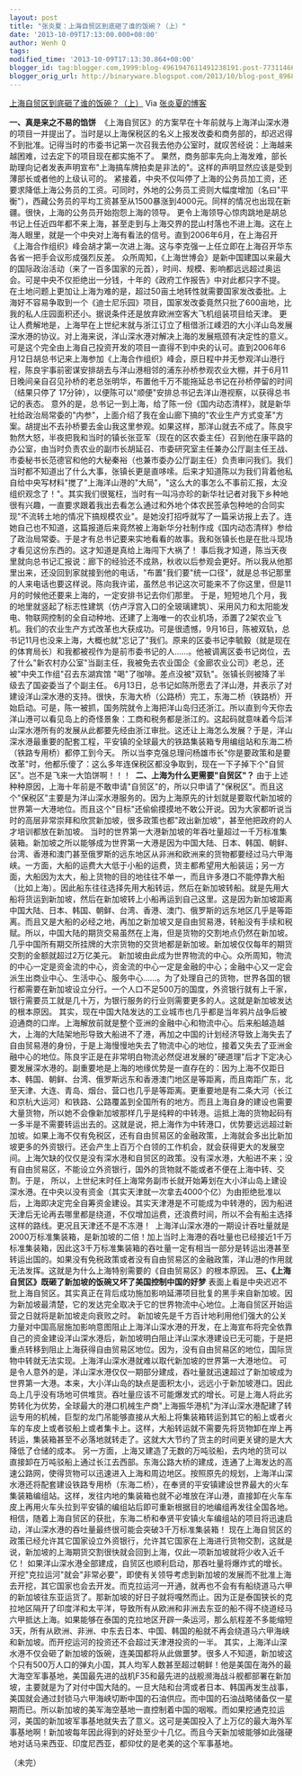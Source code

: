 ```yaml
---
layout: post
title: "张炎夏：上海自贸区到底砸了谁的饭碗？（上）"
date: '2013-10-09T17:13:00.000+08:00'
author: Wenh Q
tags:
modified_time: '2013-10-09T17:13:30.864+08:00'
blogger_id: tag:blogger.com,1999:blog-4961947611491238191.post-7731146600818660436
blogger_orig_url: http://binaryware.blogspot.com/2013/10/blog-post_8968.html
---
```

[上海自贸区到底砸了谁的饭碗？（上）](http://zhangyanxiavip.blog.sohu.com/279689555.html)
Via [张炎夏的博客](http://zhangyanxiavip.blog.sohu.com/)

**一、真是来之不易的馅饼**
 《上海自贸区》的方案早在十年前就与上海洋山深水港的项目一并提出了。当时是以上海保税区的名义上报发改委和商务部的，却迟迟得不到批准。记得当时的市委书记第一次召我去他办公室时，就叹苦经说：上海越来越困难，过去定下的项目现在都实施不了。
果然，商务部率先向上海发难，部长助理向记者发表声明宣布"上海搞车牌拍卖是非法的"。这样的声明显然应该是受到薄部长或者他的上级认可的。
紧接着，中央不仅叫停了上海的公务员加工资，还要求降低上海公务员的工资。可同时，外地的公务员工资则大幅度增加（名曰"平衡"），西藏公务员的平均工资甚至从1500暴涨到4000元。同样的情况也出现在新疆。很快，上海的公务员开始抱怨上海的领导。
更令上海领导心惊肉跳地是胡总书记上任近四年都不来上海，甚至走到与上海交界的昆山村落也不进上海。这在上海人眼里，就是一个中央对上海有看法的信号。直到2006年6月，在上海召开《上海合作组织》峰会胡才第一次进上海。这与李克强一上任立即在上海召开华东各省一把手会议形成强烈反差。
众所周知，《上海世博会》是新中国建国以来最大的国际政治活动（来了一百多国家的元首），时间、规模、影响都远远超过奥运会。可是中央不仅拒绝出一分钱，十年的《政府工作报告》中对此都只字不提。
在土地问题上更加让上海为难的是，超过50亩土地转性就需要国家发改委批。上海好不容易争取到一个《迪士尼乐园》项目，国家发改委竟然只批了600亩地，比我的私人庄园面积还小。据说条件还是放弃欧洲空客大飞机组装项目给天津。
更让人费解地是，上海早在上世纪末就与浙江订立了租借浙江嵊泗的大小洋山岛发展深水港的协议。对上海来说，洋山深水港对解决上海的发展瓶颈有决定性的意义。可是这个完全由上海自己投资开发的项目一直得不到中央的认可。直到2006年6月12日胡总书记来上海参加《上海合作组织》峰会，原日程中并无参观洋山港行程，陈良宇事前密谋安排胡去与洋山港相邻的浦东孙桥参观农业大棚，并于6月11日晚间亲自召见孙桥的老总张明华，布置他千万不能拖延总书记在孙桥停留的时间（结果只停了
17分钟），以便陈可以"顺便"安排总书记去洋山港视察，以获得总书记的表态。
意外的是，总书记一到上海，给了陈一份《国内动态清样》，就是新华社给政治局常委的"内参"，上面介绍了我在金山廊下搞的"农业生产方式变革"方案。胡提出不去孙桥要去金山我这里参观。如果这样，那洋山就去不成了。陈良宇勃然大怒，半夜把我和当时的镇长张亚军（现在的区农委主任）召到他在康平路的办公室，由当时负责农业的副市长胡延召、市委研究室主任兼办公厅副主任王战、市委秘书长范德官和他的大秘秦裕（也兼市委办公厅副主任）负责审问我们。我们当时都不知道出了什么大事，张镇长更是直哆嗦。后来才知道陈以为我们背着他私自给中央写材料"搅了"上海洋山港的"大局"，"这么大的事怎么不事前汇报，太没组织观念了！"。其实我们很冤枉，当时有一叫冯亦珍的新华社记者对我下乡种地很有兴趣，一直要求跟着我出去看怎么通过和外地个体农民签承包种地的合同实现"不流转土地的情况下搞规模农业"。是她没打招呼就写了一篇采访报上去了。连她自己也不知道，这篇报道后来竟然被上海新华分社制作成《国内动态清样》参给了政治局常委。于是才有总书记要来实地看看的故事。我和张镇长也是在批斗现场才看见这份东西的。这才知道是真给上海闯下大祸了！
事后我才知道，陈当天夜里就向总书记汇报说：廊下的经验还不成熟，秋收以后参观会更好。所以我从他那里出来，还没回到家就接到他的电话，"布置"我们要"统一口径"，就是总书记那里的人来电话也要这样说。陈向我许诺，虽然总书记这次可能来不了你这里，但是11月的时候他还要来上海的，一定安排书记去你们那里。
于是，短短地几个月，我的地里就竖起了标志性建筑（仿卢浮宫入口的全玻璃建筑）、采用风力和太阳能发电、物联网控制的全自动种地、还建了上海唯一的农业机场，添置了2架农业飞机。我们的农业生产方式改革也大获成功。可是很遗憾，9月16日，陈被双轨，总书记11月也没来上海，大概也就"忘记了"我们。原来的区委书记李毓毅（就是现在的体育局长）和我都被视作为是前市委书记的人……。他被调离区委书记岗位，去了什么"新农村办公室"当副主任，我被免去农业国企《金廊农业公司》老总，还被"中央工作组"召去东湖宾馆
"喝"了咖啡。差点没被"双轨"。张镇长则被降了半级去了国姿委当了个副主任。
6月13日，总书记如陈所愿去了洋山港，并表示了对建设洋山深水港的支持。很快，东海大桥（公路桥）完工，东海二桥（铁路桥）开始启动。可是，陈一被抓，国务院就令上海把洋山岛归还浙江。所以直到今天你去洋山港可以看见岛上的奇怪景象：工商和税务都是浙江的。这起码就意味着今后洋山深水港所有的发展从此都要先经由浙江审批。这还让上海怎么发展？于是，洋山深水港最重要的配套工程，平安镇的全球最大的铁路集装箱专用编组站和东海二桥（铁路专用桥）都停工到今天。
所以当李克强总理问杨雄市长"你是要政策和是要改革"时，他都乐傻了：这么多年连保税区都没争取到，现在一下子掉下个"自贸区"。岂不是飞来一大馅饼啊！！！ 
**二、上海为什么更需要"自贸区"？**
由于上述种种原因，上海十年前是不敢申请"自贸区"的，所以只申请了"保税区"。而且这个"保税区"主要是为洋山深水港服务的。因为上海原先的计划就是要取代新加坡的世界第一大港地位。而且这个"目标"还偷偷摸摸地不敢公开说。因为大家都听说当时的高层非常崇拜和欣赏新加坡，很多政策也都"政出新加坡"，甚至他把政府的人才培训都放在新加坡。
当时的世界第一大港新加坡的年吞吐量超过一千万标准集装箱。新加坡之所以能够成为世界第一大港是因为中国大陆、日本、韩国、朝鲜、台湾、香港和澳门甚至俄罗斯的远东地区从非洲和欧洲来的货物都要经过马六甲海峡。一方面，大船的运费大大低于小船的运费，货主都希望用大船装运；另一方面，大船因为太大，船上货物的目的地往往不单一，而且许多港口不能停靠大船（比如上海）。因此船东往往选择先用大船转运，然后在新加坡转船。就是先用大船将货运到新加坡，然后在新加坡转上小船再运到自己这里。这是因为新加坡距离中国大陆、日本、韩国、朝鲜、台湾、香港、澳门、俄罗斯的远东地区几乎是等距离。而且又是大船的必经之地，再加之新加坡又是自由贸易港，转船没有手续和税赋。所以，中国大陆的期货交易虽然在上海，但是货物的交割地点仍然在新加坡。几乎中国所有期交所挂牌的大宗货物的交货地都是新加坡。新加坡仅仅每年的期货交割的金额就超过2万亿美元。
新加坡由此成为世界物流的中心。众所周知，物流的中心一定是资金流的中心，资金流的中心一定是金融的中心；金融中心又一定会派生出商业中心、生活中心、服务中心……。为了处理自己的货物，世界各国的银行都需要在新加坡设立分行。一个人口不足500万的国度，外资银行就有上千家，银行需要员工就是几十万，为银行服务的行业则需要更多的人。这就是新加坡发达的根本原因。
其实，现在中国大陆发达的工业城市也几乎都是当年鸦片战争后被迫通商的口岸。上海解放前就是整个亚洲的金融中心和物流中心。后来船越造越大，上海的大陆架地形导致大船进不了港，再加之中国的计划经济导致上海失去了自由贸易港的身份，于是上海慢慢地失去了物流中心的地位，接着又失去了亚洲金融中心的地位。陈良宇正是在非常明白物流必然促进发展的"硬道理"后才下定决心要发展深水港的。副重要地是上海的地缘优势是一直存在的：因为上海不仅距日本、韩国、朝鲜、台湾、俄罗斯远东和香港澳门地区是等距离，而且南距广东，北至天津、大连、青岛、烟台、营口也几乎是等距离。更重要地是有二条大河（长江和京杭大运河）和铁路、公路覆盖到全国所有的地方。而且上海自身的建设也需要大量货物，所以她不会像新加坡那样几乎是纯粹的中转港。运抵上海的货物起码有一多半是不需要转运出去的。这就是说，把上海作为中转港口，优势要远远超过新加坡。如果上海不仅有免税区，还有自由贸易区的金融政策，上海就会多出比新加坡更多的外资银行。还会产生上百万个白领的工作机会，就会获得更大的发展空间。上海欠缺的仅仅是没有深水港和自贸区的政策。没有深水港，大船进不来；没有自由贸易区，不能设立外资银行，国外的货物就不能或者不便在上海中转、交割。于是，
所以，上世纪末时任上海常务副市长就开始筹划在大小洋山岛上建设深水港。在中央以没有资金（其实天津就一次拿去4000个亿）为由拒绝批准以后，上海即决定完全自筹资金建设。其实天津港是不可能成为中转港的，因为船进天津后无论再去哪里都是绕道，不仅增加运费，还浪费时间，所以不会有船主选择这样的路线。更况且天津还不是不冻港！ 
上海洋山深水港的一期设计吞吐量就是2000万标准集装箱，是新加坡的二倍！加上当时上海港的吞吐量也已经接近1千万标准集装箱，因此这3千万标准集装箱的吞吐量一定有相当一部分是转运出港甚至转运出国的。如果没有免税政策或者没有自由贸易区的金融政策，洋山港的作用就无法发挥。这就是为什么上海特别需要的《自由贸易区》的根本原因。
**三、《上海自贸区》既砸了新加坡的饭碗又坏了美国控制中国的好梦**
表面上看是中央迟迟不批上海自贸区。其实真正在背后成功施加影响延滞项目批复的黑手来自新加坡。因为新加坡最清楚，它的发达完全取决于它的世界物流中心地位。上海自贸区开始运营之日就将是新加坡走向衰败之时。
新加坡先是千方百计地利用他们强大的公关力量对中国高层施加影响意图阻止上海洋山深水港的开发，在上海宣布将完全依靠自己的资金建设洋山深水港后，新加坡明白阻止洋山深水港建设已无可能，于是把重点转移到阻止上海获得自由贸易区地位。因为，没有自由贸易区的地位，国际货物中转就无法实现。上海洋山深水港就难以取代新加坡的世界第一大港地位。
可是令人意外的是，洋山深水港仅仅一期部分建成，吞吐量就迅速超过了新加坡成为世界第一大港。本来，大小洋山岛的缺点是面积太小，远远小于新加坡港口。因此岛上几乎没有场地可供堆货。吞吐量应该不可能爆发式的增长。可是上海人将此劣势转化为优势，全球最大的港口机械生产商"上海振华港机"为洋山深水港配建了转运专用的机械，巨型的龙门吊能够直接从大船上将集装箱转运到其它的船上或者火车的车皮上或者驳船上或者集卡上。这样，大船转运就不需要先将货物卸在岸上再转运，集装箱甚至不必落地就转走了。这就大大节约了货主的时间更关键的是大大降低了仓储的成本。
另一方面，上海又建造了无数的万吨驳船，去内地的货可以直接卸在万吨驳船上通过长江去西部。东海公路大桥的建成，连通了上海发达的高速公路网，使得货物可以迅速进入上海和周边地区。按照原先的规划，上海洋山深水港还将配套建设铁路专用桥（东海二桥），在奉贤的平安镇建设世界最大的火车集装箱编组站。这样，发往内地的集装箱也就不必堆放在洋山港，直接卸在火车车皮上再用火车头拉到平安镇的编组站后即可重新根据目的地编组再发往全国各地。相信，随着上海自贸区的获批，东海二桥和奉贤平安镇火车编组站的项目将迅速启动，洋山深水港的吞吐量最终很可能会突破3千万标准集装箱！
现在上海自贸区的政策已经允许其它国家设立外资银行，允许其它国家在上海进行货物交割，这就是说，新加坡的上海期货交割很快就会回到上海，仅此一项新加坡就将少收入近千亿！
如果洋山深水港全部建成，自贸区也顺利启动，那吞吐量将爆炸式的增长。开挖"克拉运河"就会"非常必要"，即使有关领导考虑到新加坡的发展而不批准上海去开挖，其它国家也会去开发。而克拉运河一开通，就再也不会有有船绕道马六甲的新加坡往东亚运货了。那新加坡的好日子就将嘎然而止。因为正是泰国狭长的克拉地区隔开了印度洋和太平洋，导致所有从欧洲和非洲去东亚的船不得不绕道经马六甲抵达上海。如果能够在泰国的克拉地区开辟一条运河，那么航程差不多能缩短3天，所有从欧洲、非洲、中东去日本、中国、韩国的船就不再会绕道马六甲海峡和新加坡。而开挖运河的投资还不会超过天津港投资的一半。
其实，上海洋山深水港不仅会砸了新加坡的饭碗，连美国都将从此做噩梦。很多人不知道，新加坡这个只有500万人口的弹丸小国，其人均军人数甚至超过朝鲜！他是美国在海外的最大海空军事基地，美国最先进的战机F35和最先进的战舰濒海战斗舰都部署在新加坡，主要就是为了对付中国大陆的。一旦大陆和台湾或者日本、韩国再发生战事，美国就会通过封锁马六甲海峡切断中国的石油供应。而中国的石油战略储备仅一星期而已。所以新加坡的美军海空基地一直控制着中国的咽喉。而如果挖通克拉运河，美国的新加坡军事基地就失去了意义。这可是美国投入了上万亿的最大海外军事基地啊！新加坡每年因此得到的好处至少十几亿。而且今天新加坡能够如此强硬地对话马来西亚、印度尼西亚，都仰仗的是老美的这个军事基地。

（未完）
